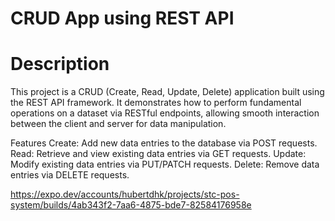 # CRUD App using REST API
# Description
This project is a CRUD (Create, Read, Update, Delete) application built using the REST API framework. It demonstrates how to perform fundamental operations on a dataset via RESTful endpoints, allowing smooth interaction between the client and server for data manipulation.

Features
Create: Add new data entries to the database via POST requests.
Read: Retrieve and view existing data entries via GET requests.
Update: Modify existing data entries via PUT/PATCH requests.
Delete: Remove data entries via DELETE requests.

https://expo.dev/accounts/hubertdhk/projects/stc-pos-system/builds/4ab343f2-7aa6-4875-bde7-82584176958e
